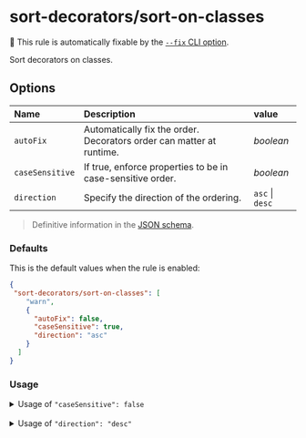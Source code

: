# sort-decorators/sort-on-classes

🔧 This rule is automatically fixable by the [`--fix` CLI option](https://eslint.org/docs/latest/user-guide/command-line-interface#--fix).

<!-- end auto-generated rule header -->

Sort decorators on classes.

## Options

| Name            | Description                                                              | value           |
|:----------------|:-------------------------------------------------------------------------|:----------------|
| `autoFix`       | Automatically fix the order.<br/>Decorators order can matter at runtime. | *boolean*       |
| `caseSensitive` | If true, enforce properties to be in case-sensitive order.               | *boolean*       |
| `direction`     | Specify the direction of the ordering.                                   | `asc` \| `desc` |

> Definitive information in the [JSON schema](../../src/lib/sort-rule/sort-rule.options.schema.json).

### Defaults

This is the default values when the rule is enabled:

```json
{
 "sort-decorators/sort-on-classes": [
    "warn",
    {
      "autoFix": false,
      "caseSensitive": true,
      "direction": "asc"
    }
  ]
}
```

### Usage

<details>
<summary>Usage of <code>"caseSensitive": false</code></summary>

#### Configuration

```json
{
 "sort-decorators/sort-on-classes": [
    "warn",
    {
      "caseSensitive": false
    }
  ]
}
```

#### ❌ Invalid

```typescript
@B @a @c
class MyClass {}
```

#### ✅ Valid

```typescript
@a @B @c
class MyClass {}
```

</details>

<br />

<details>
<summary>Usage of <code>"direction": "desc"</code></summary>

#### Configuration

```json
{
  "sort-decorators/sort-on-classes": [
    "warn",
    {
      "direction": "desc"
    }
  ]
}
```

#### ❌ Invalid

```typescript
@A
@B
class MyClass {}
```

#### ✅ Valid

```typescript
@B
@A
class MyClass {}
```

</details>

<br />
